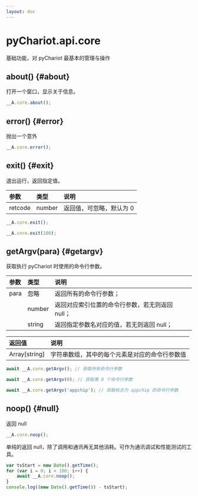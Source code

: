 ```yaml
---
layout: doc
---
```


# pyChariot.api.core <Badge type="tip" text="Since 25.3.5.1" />

基础功能，对 pyChariot 最基本的管理与操作

## about() <Badge type="tip" text="Since 25.4.15.1" /> {#about}

打开一个窗口，显示关于信息。

```javascript
__A.core.about();
```

## error() <Badge type="tip" text="Since 25.4.15.1" /> {#error}

抛出一个意外

```javascript
__A.core.error();
```

## exit() <Badge type="tip" text="Since 25.3.1.1" /> {#exit}

退出运行，返回指定值。

| 参数      | 类型     | 说明            |
|:--------|:-------|:--------------|
| retcode | number | 返回值，可忽略，默认为 0 |   

```javascript
__A.core.exit();
```

```javascript
__A.core.exit(100);
```

## getArgv(para) <Badge type="tip" text="Since 25.3.5.1" /> {#getargv}

获取执行 pyChariot 时使用的命令行参数。

| 参数   | 类型     | 说明                         |
|:-----|:-------|:---------------------------|
| para | 忽略     | 返回所有的命令行参数；                |   
|      | number | 返回对应索引位置的命令行参数，若无则返回 null； |   
|      | string | 返回指定参数名对应的值，若无则返回 null；    |   

| 返回值           | 说明                      |
|:--------------|:------------------------|
| Array[string] | 字符串数组，其中的每个元素是对应的命令行参数值 |

```javascript
await __A.core.getArgv(); // 获取所有命令行参数
```

```javascript
await __A.core.getArgv(0); // 获取第 0 个命令行参数
```

```javascript
await __A.core.getArgv('appchip'); // 获取标志为 appchip 的命令行参数
```

## noop() <Badge type="tip" text="Since 25.3.1.1" /> {#null}

返回 null

```javascript
__A.core.noop();
```

单纯的返回 null，除了调用和通讯再无其他消耗。可作为通讯调试和性能测试的工具。

```javascript
var tsStart = new Date().getTime();
for (var i = 0; i < 100; i++) {
    await __A.core.noop();
}
console.log((new Date().getTime()) - tsStart);
```
